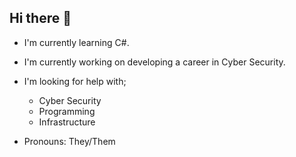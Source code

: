 ## Hi there 👋

- I'm currently learning C#.
- I'm currently working on developing a career in Cyber Security.
- I'm looking for help with;
  - Cyber Security
  - Programming
  - Infrastructure

- Pronouns: They/Them
